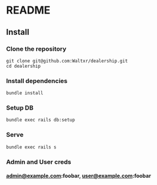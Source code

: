# README

## Install

### Clone the repository

```shell
git clone git@github.com:Waltxr/dealership.git
cd dealership
```

### Install dependencies

```shell
bundle install
```

### Setup DB

```shell
bundle exec rails db:setup
```

### Serve

```shell
bundle exec rails s
```

### Admin and User creds

#### admin@example.com:foobar, user@example.com:foobar
